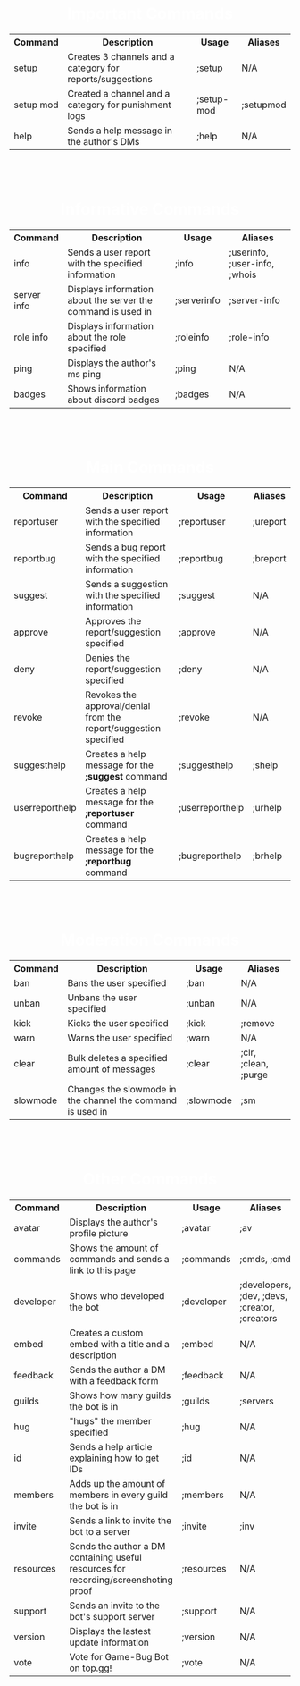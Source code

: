<center><h1 style="color: #FFFFFF">Important Commands</h1></center>

<center><table style="width: 100%">
  
<tbody><tr>
<th>Command</th>
<th>Description</th>
<th>Usage</th>
<th>Aliases</th>
</tr>
        
<tr>
<td>setup
</td><td>Creates 3 channels and a category for reports/suggestions
</td><td>;setup
</td><td>N/A
</td></tr>
        
<tr>
<td>setup mod
</td><td>Created a channel and a category for punishment logs
</td><td>;setup-mod
</td><td>;setupmod
</td></tr>
        
<tr>
<td>help
</td><td>Sends a help message in the author's DMs
</td><td>;help
</td><td>N/A
</td></tr>

</tbody></table></center>

<br>
<br>

<center><h1 style="color: #FFFFFF">Informative Commands</h1></center>

<center><table style="width: 100%">

<tbody><tr>
<th>Command</th>
<th>Description</th>
<th>Usage</th>
<th>Aliases</th>
</tr>
  
<tr>
<td>info
</td><td>Sends a user report with the specified information
</td><td>;info
</td><td>;userinfo, ;user-info, ;whois
</td></tr>
        
<tr>
<td>server info
</td><td>Displays information about the server the command is used in
</td><td>;serverinfo
</td><td>;server-info
</td></tr>

<tr>
<td>role info
</td><td>Displays information about the role specified
</td><td>;roleinfo
</td><td>;role-info
</td></tr>

<tr>
<td>ping
</td><td>Displays the author's ms ping
</td><td>;ping
</td><td>N/A
</td></tr>

<tr>
<td>badges
</td><td>Shows information about discord badges
</td><td>;badges
</td><td>N/A
</td></tr>

</tbody></table></center>

<br>
<br>

<center><h1 style="color: #FFFFFF">Main Commands</h1></center>

<center><table style="width: 100%">

<tbody><tr>
<th>Command</th>
<th>Description</th>
<th>Usage</th>
<th>Aliases</th>
</tr>
  
<tr>
<td>reportuser
</td><td>Sends a user report with the specified information
</td><td>;reportuser
</td><td>;ureport
</td></tr>
        
<tr>
<td>reportbug
</td><td>Sends a bug report with the specified information
</td><td>;reportbug
</td><td>;breport
</td></tr>

<tr>
<td>suggest
</td><td>Sends a suggestion with the specified information
</td><td>;suggest
</td><td>N/A
</td></tr>

<tr>
<td>approve
</td><td>Approves the report/suggestion specified
</td><td>;approve
</td><td>N/A
</td></tr>
        
<tr>
<td>deny
</td><td>Denies the report/suggestion specified
</td><td>;deny
</td><td>N/A
</td></tr>

<tr>
<td>revoke
</td><td>Revokes the approval/denial from the report/suggestion specified
</td><td>;revoke
</td><td>N/A
</td></tr>

<tr>
<td>suggesthelp
</td><td>Creates a help message for the <b>;suggest</b> command
</td><td>;suggesthelp
</td><td>;shelp
</td></tr>

<tr>
<td>userreporthelp
</td><td>Creates a help message for the <b>;reportuser</b> command
</td><td>;userreporthelp
</td><td>;urhelp
</td></tr>

<tr>
<td>bugreporthelp
</td><td>Creates a help message for the <b>;reportbug</b> command
</td><td>;bugreporthelp
</td><td>;brhelp
</td></tr>

</tbody></table></center>

<br>
<br>

<center><h1 style="color: #FFFFFF">Moderation Commands</h1></center>

<center><table style="width: 100%">

<tbody><tr>
<th>Command</th>
<th>Description</th>
<th>Usage</th>
<th>Aliases</th>
</tr>
  
<tr>
<td>ban
</td><td>Bans the user specified
</td><td>;ban
</td><td>N/A
</td></tr>
        
<tr>
<td>unban
</td><td>Unbans the user specified
</td><td>;unban
</td><td>N/A
</td></tr>

<tr>
<td>kick
</td><td>Kicks the user specified
</td><td>;kick
</td><td>;remove
</td></tr>

<tr>
<td>warn
</td><td>Warns the user specified
</td><td>;warn
</td><td>N/A
</td></tr>
        
<tr>
<td>clear
</td><td>Bulk deletes a specified amount of messages
</td><td>;clear
</td><td>;clr, ;clean, ;purge
</td></tr>

<tr>
<td>slowmode
</td><td>Changes the slowmode in the channel the command is used in
</td><td>;slowmode
</td><td>;sm
</td></tr>

</tbody></table></center>

<br>
<br>

<center><h1 style="color: #FFFFFF">Other Commands</h1></center>

<center><table style="width: 100%">

<tbody><tr>
<th>Command</th>
<th>Description</th>
<th>Usage</th>
<th>Aliases</th>
</tr>
  
<tr>
<td>avatar
</td><td>Displays the author's profile picture
</td><td>;avatar
</td><td>;av
</td></tr>
        
<tr>
<td>commands
</td><td>Shows the amount of commands and sends a link to this page
</td><td>;commands
</td><td>;cmds, ;cmd
</td></tr>

<tr>
<td>developer
</td><td>Shows who developed the bot
</td><td>;developer
</td><td>;developers, ;dev, ;devs, ;creator, ;creators
</td></tr>

<tr>
<td>embed
</td><td>Creates a custom embed with a title and a description
</td><td>;embed
</td><td>N/A
</td></tr>
        
<tr>
<td>feedback
</td><td>Sends the author a DM with a feedback form
</td><td>;feedback
</td><td>N/A
</td></tr>

<tr>
<td>guilds
</td><td>Shows how many guilds the bot is in
</td><td>;guilds
</td><td>;servers
</td></tr>

<tr>
<td>hug
</td><td>"hugs" the member specified
</td><td>;hug
</td><td>N/A
</td></tr>

<tr>
<td>id
</td><td>Sends a help article explaining how to get IDs
</td><td>;id
</td><td>N/A
</td></tr>

<tr>
<td>members
</td><td>Adds up the amount of members in every guild the bot is in
</td><td>;members
</td><td>N/A
</td></tr>

<tr>
<td>invite
</td><td>Sends a link to invite the bot to a server
</td><td>;invite
</td><td>;inv
</td></tr>

<tr>
<td>resources
</td><td>Sends the author a DM containing useful resources for recording/screenshoting proof
</td><td>;resources
</td><td>N/A
</td></tr>

<tr>
<td>support
</td><td>Sends an invite to the bot's support server
</td><td>;support
</td><td>N/A
</td></tr>

<tr>
<td>version
</td><td>Displays the lastest update information
</td><td>;version
</td><td>N/A
</td></tr>

<tr>
<td>vote
</td><td>Vote for Game-Bug Bot on top.gg!
</td><td>;vote
</td><td>N/A
</td></tr>

</tbody></table></center>
